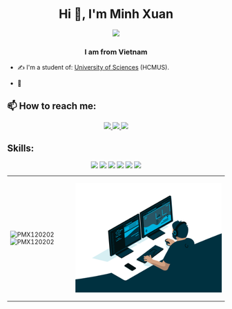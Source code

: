 <h1 align="center">Hi 👋, I'm Minh Xuan</h1>
<p align="center"><img src="https://img.icons8.com/color/48/000000/vietnam-circular.png"/></p>
<h3 align="center">I am from Vietnam </h3>


- ✍ I'm a student of: [ University of Sciences](https://www.hcmus.edu.vn/) (HCMUS).

- 🌱


## 📫 How to reach me:



<p align="center">
  </a>
  <a href="https://www.facebook.com/profile.php?id=100010144266249" alt="Facebook">
    <img src="https://img.icons8.com/fluent/48/000000/facebook-new.png" target="_blank" />
  </a> 
  <a href="https://github.com/PMX120202" alt="Github">
    <img src="https://img.icons8.com/fluent/48/000000/github.png"/>
  </a> 
   <a href="https://www.instagram.com/?hl=en" alt="Instagram">
    <img src="https://img.icons8.com/fluent/48/000000/instagram-new.png"/>
  </a> 
  
  

</p>

## Skills:
<p align="center">
  
  <img src="https://img.icons8.com/color/48/000000/microsoft-sql-server.png"/>
  
  <img src="https://img.icons8.com/color/48/000000/mysql-logo.png"/>
 
  <img src="https://img.icons8.com/color/48/000000/github-2.png"/>
  <img src="https://img.icons8.com/color/48/000000/visual-studio-code-2019.png"/>
  <img src="https://img.icons8.com/color/48/000000/visual-studio-2019.png"/>
  <img src="https://img.icons8.com/dusk/48/000000/anaconda.png"/>
</p>

<table style="width:100%;">
  <tr>
    <td>
      <img src="https://github-readme-stats.vercel.app/api/top-langs/?username=PMX120202&bg_color=FFFFFF00&text_color=179fa3&layout=compact&hide=CSS&langs_count=10&custom_title=Top%20ngôn%20ngữ%20được%20dùng" alt="PMX120202" width="100%"/>
      <img src="https://github-readme-stats.vercel.app/api?username=PMX120202&bg_color=FFFFFF00&text_color=179fa3&show_icons=true&count_private=true&include_all_commits=true&custom_title=Hoạt%20động%20trên%20Github" alt="PMX120202" width="100%"/>
    </td>
    <td>
      <p align="center"> 
        <img src="https://github.com/CodexploreRepo/CodexploreRepo/blob/master/.github/assets/coding.gif?raw=true" alt="dev" width="100%"/>
      </p>
    </td>
  </tr>
</table>

